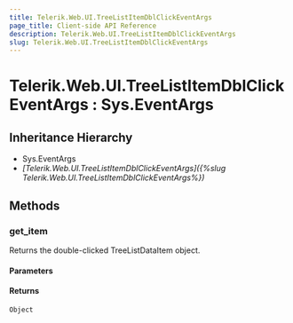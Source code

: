 ```yaml
---
title: Telerik.Web.UI.TreeListItemDblClickEventArgs
page_title: Client-side API Reference
description: Telerik.Web.UI.TreeListItemDblClickEventArgs
slug: Telerik.Web.UI.TreeListItemDblClickEventArgs
---
```


# Telerik.Web.UI.TreeListItemDblClickEventArgs : Sys.EventArgs

## Inheritance Hierarchy

* Sys.EventArgs
* *[Telerik.Web.UI.TreeListItemDblClickEventArgs]({%slug Telerik.Web.UI.TreeListItemDblClickEventArgs%})*


## Methods

### get_item

Returns the double-clicked TreeListDataItem object.

#### Parameters

#### Returns

`Object`

